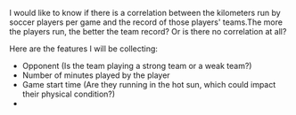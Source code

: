 I would like to know if there is a correlation between the kilometers run by soccer players per game and the record of those players' teams.The more the players run, the better the team record? Or is there no correlation at all?

Here are the features I will be collecting:

* Opponent (Is the team playing a strong team or a weak team?)
* Number of minutes played by the player 
* Game start time (Are they running in the hot sun, which could impact their physical condition?)
* 
